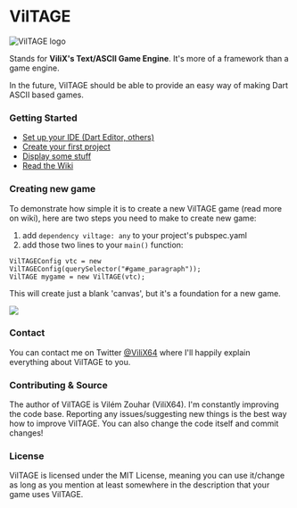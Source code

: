 VilTAGE
=======

![VilTAGE logo](http://s28.postimg.org/lcfi75lf1/Vil_TAGE_logo.png)

Stands for **ViliX's Text/ASCII Game Engine**. It's more of a framework than a game engine.

In the future, VilTAGE should be able to provide an easy way of making Dart ASCII based games.

### Getting Started

* [Set up your IDE (Dart Editor, others)](https://github.com/ViliX64/VilTAGE/wiki/Setting-up-IDE)
* [Create your first project](https://github.com/ViliX64/VilTAGE/wiki/Creating-first-project)
* [Display some stuff](https://github.com/ViliX64/VilTAGE/wiki/Adding-entities)
* [Read the Wiki](https://github.com/ViliX64/VilTAGE/wiki)

### Creating new game

To demonstrate how simple it is to create a new VilTAGE game (read more on wiki), here are two steps you need to make to create new game:

1. add `dependency viltage: any` to your project's pubspec.yaml
2. add those two lines to your `main()` function:
```
VilTAGEConfig vtc = new VilTAGEConfig(querySelector("#game_paragraph"));
VilTAGE mygame = new VilTAGE(vtc);
```
This will create just a blank 'canvas', but it's a foundation for a new game.

![](http://s24.postimg.org/tu31g8g35/git_Screen.png)

### Contact

You can contact me on Twitter [@ViliX64](https://twitter.com/ViliX64) where I'll happily explain everything about VilTAGE to you.

### Contributing & Source

The author of VilTAGE is Vilém Zouhar (ViliX64). I'm constantly improving the code base. Reporting any issues/suggesting new things is the best way how to improve VilTAGE. You can also change the code itself and commit changes!

### License

VilTAGE is licensed under the MIT License, meaning you can use it/change as long as you mention at least somewhere in the description that your game uses VilTAGE.